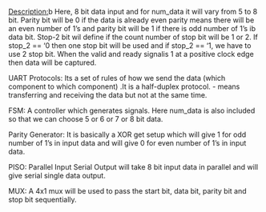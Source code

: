 <Description:>b
	Here, 8 bit data input and for num_data it will vary from 5 to 8 bit. Parity bit will be 0 if the data is already even parity means there will be an even number of 1’s and parity bit will be 1 if there is odd number of 1’s ib data bit. Stop-2 bit wil define if the count number of stop bit will be 1 or 2. If stop_2 == ‘0 then one stop bit will be used and if stop_2 == ‘1, we have to use 2 stop bit. When the valid and ready signalis 1 at a positive clock edge then data will be captured. 


UART Protocols: Its a set of rules of how we send the data (which component to which component) .It is a half-duplex protocol. - means transferring and receiving the data but not at the same time.

FSM: A controller which generates signals. Here num_data is also included so that we can choose 5 or 6 or 7 or 8 bit data. 

Parity Generator: It is basically a XOR get setup which will give 1 for odd number of 1’s in input data and will give 0 for even number of 1’s in input data.

PISO: Parallel Input Serial Output will take 8 bit input data in parallel and will give serial single data output.

MUX: A 4x1 mux will be used to pass the start bit, data bit, parity bit and stop bit sequentially.
